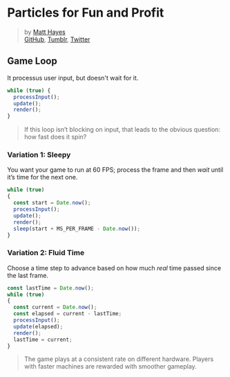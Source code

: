 # Particles for Fun and Profit
> by [Matt Hayes](mailto:matt@mysterycommand.com)<br>
> [GitHub](https://github.com/mysterycommand), [Tumblr](https://mysterycommand.tumblr.com), [Twitter](https://twitter.com/mysterycommand)

## Game Loop
It processus user input, but doesn't wait for it.
```ts
while (true) {
  processInput();
  update();
  render();
}
```
> If this loop isn’t blocking on input, that leads to the obvious question: how fast does it spin?

### Variation 1: Sleepy
You want your game to run at 60 FPS; process the frame and then _wait_ until it’s time for the next one.
```ts
while (true)
{
  const start = Date.now();
  processInput();
  update();
  render();
  sleep(start + MS_PER_FRAME - Date.now());
}
```

### Variation 2: Fluid Time
Choose a time step to advance based on how much _real_ time passed since the last frame.
```ts
const lastTime = Date.now();
while (true)
{
  const current = Date.now();
  const elapsed = current - lastTime;
  processInput();
  update(elapsed);
  render();
  lastTime = current;
}
```
> The game plays at a consistent rate on different hardware.
> Players with faster machines are rewarded with smoother gameplay.
